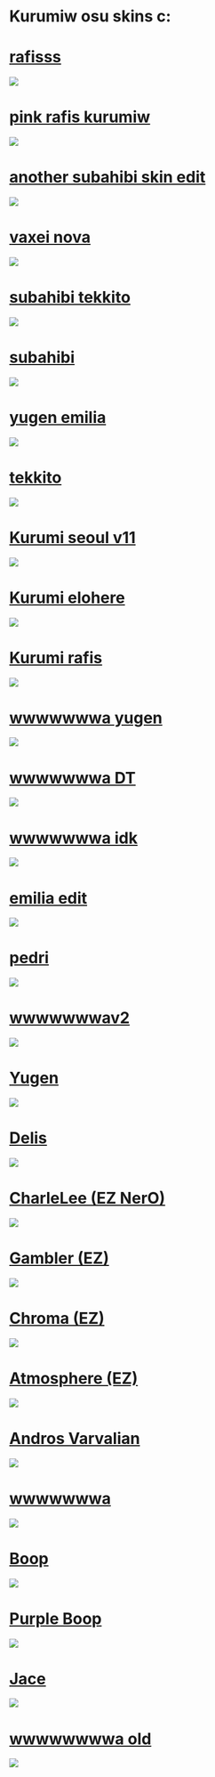 # Kurumiw osu skins c:

# [rafisss](https://drive.google.com/file/d/1KbXHIqt-ZC--Q0oxrvUwFnEqOEDzS56P/view?usp=sharing)
![](https://cdn.discordapp.com/attachments/998748245746520115/1149913572500045925/3M24o57F.png)

# [pink rafis kurumiw](https://drive.google.com/file/d/1VC9XPKqBYTmJcxfV2jY0IDbpb1DuSrA8/view?usp=sharing)
![](https://osu.ppy.sh/ss/18554742/bb4e)

# [another subahibi skin edit](https://drive.google.com/file/d/1AiK3XDXcrDC-jQDnswiG9EoVvTGm-pE6/view?usp=sharing)
![](https://cdn.discordapp.com/attachments/621787307112005642/1133802306836635752/image.png)

# [vaxei nova](https://cdn.discordapp.com/attachments/970756987488960512/1098833589367480360/Vaxei_2023s.osk)
![](https://osu.ppy.sh/ss/18556850/561c)

# [subahibi tekkito](https://drive.google.com/file/d/1-vauEXzdq6a4bNWEAAnArUe5XwgGV0km/view?usp=sharing)
![](https://osu.ppy.sh/ss/18688261/ac07)

# [subahibi](https://drive.google.com/file/d/1lrv86BrtejuDkOyPkqKzdzNkgDXMCA9x/view?usp=sharing)
![](https://osu.ppy.sh/ss/18710713/c1fc)

# [yugen emilia](https://drive.google.com/file/d/1fGhIaHBgV4zR8Bt7PGflDjZxSR1L-PAc/view)
![](https://osu.ppy.sh/ss/18531986/d262)

# [tekkito](https://cdn.discordapp.com/attachments/621787307112005642/1098839395638972426/tekkito2.osk)
![](https://osu.ppy.sh/ss/18556870/8a33)

# [Kurumi seoul v11](https://drive.google.com/file/d/1Tcdbdp1TEirrj85Kbe3HTd5Aq2g4uOdA/view?usp=sharing)
![](https://osu.ppy.sh/ss/18377852/1051)

# [Kurumi elohere](https://drive.google.com/file/d/18YjGFSNDBNtK9mKz-y_Nb1-Jpxc1gYjZ/view?usp=sharing)
![](https://osu.ppy.sh/ss/17956797/37a7)

# [Kurumi rafis](https://drive.google.com/file/d/1NDjKAN00hHyM2F_0K8DtugGkl0Vvy1TF/view?usp=sharing)
![](https://osu.ppy.sh/ss/17156751/c0ef)

# [wwwwwwwa yugen](https://www.mediafire.com/file/izp2vrw430kd47z/wwwwwwwwa+yugen.osk/file)
![](https://osu.ppy.sh/ss/16106169/2fc8)

# [wwwwwwwa DT](https://www.mediafire.com/file/obnkq2ds09aryv7/wwwwwwwa+Dt.osk/file)
![](https://osu.ppy.sh/ss/18556851/4f0f)

# [wwwwwwwa idk](https://www.mediafire.com/file/f4255x21cl8oxap/wwwwwwwa+idk.osk/file)
![](https://osu.ppy.sh/ss/16052698/1b71)

# [emilia edit](https://www.mediafire.com/file/6th9qt4wef8q93n/random+emilia+skin+edit.osk/file)
![](https://osu.ppy.sh/ss/18556852/cfd1)

# [pedri](https://www.mediafire.com/file/wrel7paaxecva7w/pedri.osk/file)
![](https://osu.ppy.sh/ss/16144532/8835)

# [wwwwwwwav2](https://www.mediafire.com/file/l0sm8nmwglzw83i/a+kurumi+e+fofa.osk/file)
![](https://osu.ppy.sh/ss/16052662/a6a7)

# [Yugen](https://drive.google.com/file/d/1HHciKGAN0uYUDA7Hj711E72ppTu-9LKl/view?usp=sharing)
![](https://skins.osuck.net/uploads/posts/2018-09/1538054483_screenshot258.jpg)

# [Delis](https://www.mediafire.com/file/bcd8dztm98hgq8k/Delis+edit.osk/file)
![](https://osu.ppy.sh/ss/16052766/23cf)

# [CharleLee (EZ NerO)](https://www.mediafire.com/file/omm72n0ig03ee3u/CharleLee+(EZ+NerO)+Gambler.osk/file)
![](https://osu.ppy.sh/ss/16052746/70ad)

# [Gambler (EZ)](https://www.mediafire.com/file/s3trqlcev6e9akv/Gambler.osk/file)
![](https://osu.ppy.sh/ss/16052679/f3da)

# [Chroma (EZ)](https://www.mediafire.com/file/nev2uh616qks2yz/Chroma.osk/file)
![](https://osu.ppy.sh/ss/16052720/ecf5)

# [Atmosphere (EZ)](https://drive.google.com/file/d/19-IbIrPlo6KvO-2g5YHitzaAwq3LNZxH/view)
![](https://skins.osuck.net/uploads/posts/2019-04/1555647233_screenshot3648.jpg)

# [Andros Varvalian](https://www.mediafire.com/file/qhnsjzs99qeun44/Andros+varv.osk/file)
![](https://osu.ppy.sh/ss/16052740/4317)

# [wwwwwwwa](http://www.mediafire.com/file/6sqlgib9nx9gilx/wwwwwwwa.osk/file)
![](https://i.fiery.me/Oa1ip.jpg)

# [Boop](https://cdn.discordapp.com/attachments/427214130756452353/697696460267061319/boop.osk)
![](https://osu.ppy.sh/ss/14733957/6cce)

# [Purple Boop](https://www.mediafire.com/file/198idbqrsm2timo/-+Purple+Boop.osk/file)
![](https://osu.ppy.sh/ss/16052710/c757)

# [Jace](https://www.mediafire.com/file/52vn8vid6hkei41/Jace.osk/file)
![](https://osu.ppy.sh/ss/13484104/3041)

# [wwwwwwwwa old](https://www.mediafire.com/file/q2o6yw9ygherfmz/wwwwwww.osk/file)
![](https://osu.ppy.sh/ss/16052683/3ca9)

